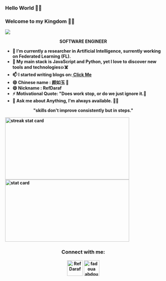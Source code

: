 

### Hello World  👋👾
### Welcome to my Kingdom 💫✨
  <img src="https://komarev.com/ghpvc/?username=fadouaabdoul&label=Profile%20views&color=0e75b6&style=flat">


<!--<img align="right" height="380" width="400" src="https://cdn.dribbble.com/users/2238041/screenshots/4763918/working.gif" />--->


<div>
  <p align="center"><b>SOFTWARE ENGINEER</p>
<ul>
<li> 🔭 I’m currently a researcher in Artificial Intelligence, surrently working on Federated Learning (FL). </li>
<li>🌱 My main stack is JavaScript and Python, yet I love to discover new tools and technologies💥☠️</li>
<li> 📫 I started writing blogs on:<a href="https://hashnode.com/@RefDaraf999](https://refdaraf.hashnode.dev"> Click Me</a></li>
<li>😄 Chinese name : 颜如玉 🍁 </li>
<li> 😄 Nickname : RefDaraf  </li>
<li>⚡ Motivational Quote: "Does work stop, or do we just ignore it.🦋 </li>
<li>💬 Ask me about Anything, I'm always available. 😶‍🌫️ </li>
 </ul>
  
<p align="center">"skills don't improve consistently but in steps." </p>

<img align="left" alt= "streak stat card" height="200px" width="400" src="https://github-readme-streak-stats.herokuapp.com/?user=fadouaabdoul&theme=radical"/>
<img   alt= " stat card" height="200px" width="400" src="https://github-readme-stats.vercel.app/api?username=fadouaabdoul&show_icons=true&theme=radical">





<h3 align="center">Connect with me:</h3>
<p align="center">
<a href="https://twitter.com/RefDaraf" target="blank"><img align="center" src="https://img.icons8.com/cute-clipart/64/000000/twitter.png" alt="RefDaraf" height="50" width="50" /></a> 
<a href="https://www.linkedin.com/in/fadoua-abdoulmoulah-38236a157/" target="blank"><img align="center" src="https://img.icons8.com/cute-clipart/64/000000/linkedin.png" alt="fadoua abdoumo" height="50" width="50" /></a>
  


  
